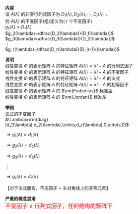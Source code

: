 **内容**    
设 $A(\lambda)$ 的非零行列式因子为 $D_1(\lambda),D_2(\lambda),\cdots,D_r(\lambda)$ ，    
则 $A(\lambda)$ 的不变因子(组)定义为( $r$ 个不变因子)    
 $g_1(\lambda)=D_1(\lambda)$     
 $g_2(\lambda)=\dfrac{D_2(\lambda)}{D_1(\lambda)}$     
 $g_3(\lambda)=\dfrac{D_3(\lambda)}{D_2(\lambda)}$     
 $\vdots$     
 $g_r(\lambda)=\dfrac{D_r(\lambda)}{D_{r-1}(\lambda)}$     
    
**说明**    
线性变换 $\Phi$ 的表示矩阵 $A$ 的特征矩阵 $A(\lambda)=\lambda I-A$ 的行列式因子    
线性变换 $\Phi$ 的表示矩阵 $A$ 的特征矩阵 $A(\lambda)=\lambda I-A$ 的不变因子    
线性变换 $\Phi$ 的表示矩阵 $A$ 的特征矩阵 $A(\lambda)=\lambda I-A$ 的法式    
线性变换 $\Phi$ 的表示矩阵 $A$ 的特征矩阵 $A(\lambda)=\lambda I-A$ 的初等因子    
线性变换 $\Phi$ 的表示矩阵 $A$ 的 $\rm{Frobenius}$ 标准型    
线性变换 $\Phi$ 的表示矩阵 $A$ 的 $\rm{Jordan}$ 标准型    
    
**举例**    
法式的不变因子    
 $\Lambda=\rm{diag}[d_1(\lambda),d_2(\lambda),\cdots,d_r(\lambda),0,\cdots,0]$     
    
 $\Rightarrow g_1(\lambda)=d_1(\lambda)$     
    
 $\Rightarrow g_2(\lambda)=d_2(\lambda)$     
    
 $\Rightarrow g_3(\lambda)=d_3(\lambda)$     
    
 $\vdots$     
    
 $\Rightarrow g_r(\lambda)=d_r(\lambda)$     
    
【对于法式而言，不变因子 $=$ 主对角线上的非零元素】    
    
**严重的概念混淆**    
<font color=red size=4>不变因子 $\neq$ 行列式因子，任何结构的矩阵下</font>    
